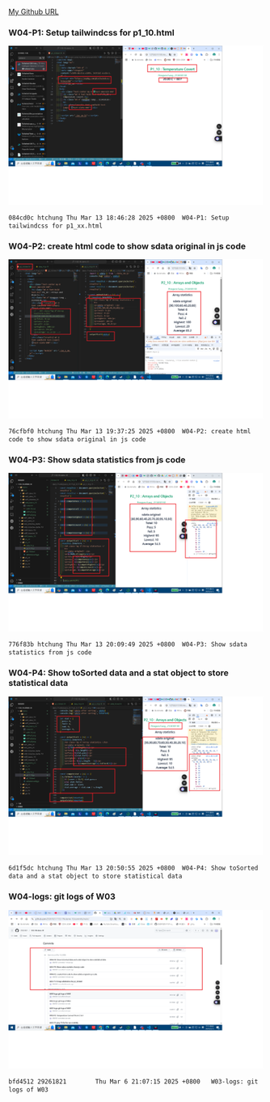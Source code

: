 [My Github URL](https://github.com/29261821/1132-1N-demo-10)

### W04-P1: Setup tailwindcss for p1_10.html

![](w04-p1.png)

```
084cd0c htchung Thu Mar 13 18:46:28 2025 +0800  W04-P1: Setup tailwindcss for p1_xx.html
```

### W04-P2: create html code to show sdata original in js code

![](w04-p2.png)

```
76cfbf0 htchung Thu Mar 13 19:37:25 2025 +0800  W04-P2: create html code to show sdata original in js code
```

### W04-P3: Show sdata statistics from js code

![](w04-p3.png)

```
776f83b htchung Thu Mar 13 20:09:49 2025 +0800  W04-P3: Show sdata statistics from js code
```

### W04-P4: Show toSorted data and a stat object to store statistical data

![](w04-p4.png)

```
6d1f5dc htchung Thu Mar 13 20:50:55 2025 +0800  W04-P4: Show toSorted data and a stat object to store statistical data
```

### W04-logs: git logs of W03

![](w04-logs.png)

```
bfd4512 29261821        Thu Mar 6 21:07:15 2025 +0800   W03-logs: git logs of W03
```
